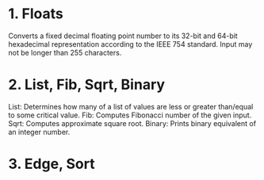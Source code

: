 # 1. Floats
Converts a fixed decimal floating point number to its 32-bit and 64-bit hexadecimal representation according to the IEEE 754 standard. Input may not be longer than 255 characters.

# 2. List, Fib, Sqrt, Binary
List: Determines how many of a list of values are less or greater than/equal to some critical value.
Fib: Computes Fibonacci number of the given input.
Sqrt: Computes approximate square root.
Binary: Prints binary equivalent of an integer number.

# 3. Edge, Sort

